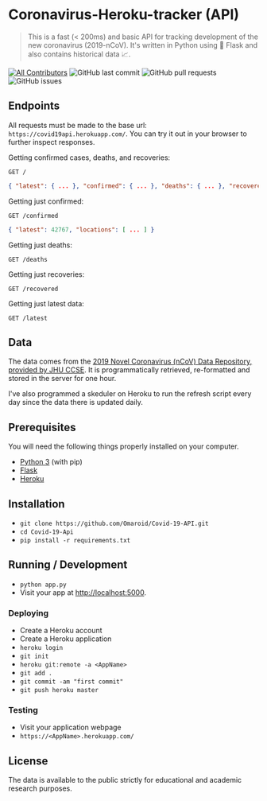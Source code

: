 # Coronavirus-Heroku-tracker (API)

> This is a fast (< 200ms) and basic API for tracking development of the new coronavirus (2019-nCoV). It's written in Python using 🍼 Flask and also contains historical data 📈.

[![All Contributors](https://img.shields.io/badge/all_contributors-1-orange.svg?style=flat-square)](#contributors-)
![GitHub last commit](https://img.shields.io/github/last-commit/Omaroid/Covid-19-API)
![GitHub pull requests](https://img.shields.io/github/issues-pr/Omaroid/Covid-19-API)
![GitHub issues](https://img.shields.io/github/issues/Omaroid/Covid-19-API)

## Endpoints

All requests must be made to the base url: ``https://covid19api.herokuapp.com/``. You can try it out in your browser to further inspect responses.

Getting confirmed cases, deaths, and recoveries:

```http
GET /
```
```json
{ "latest": { ... }, "confirmed": { ... }, "deaths": { ... }, "recovered": { ... } }
```

Getting just confirmed:

```http
GET /confirmed
```
```json
{ "latest": 42767, "locations": [ ... ] }
```

Getting just deaths:

```http
GET /deaths
```

Getting just recoveries:

```http
GET /recovered
```

Getting just latest data:

```http
GET /latest
```

## Data

The data comes from the [2019 Novel Coronavirus (nCoV) Data Repository, provided
by JHU CCSE](https://github.com/CSSEGISandData/2019-nCoV). It is
programmatically retrieved, re-formatted and stored in the server for one hour.

I've also programmed a skeduler on Heroku to run the refresh script every day since the data there is updated daily.

## Prerequisites

You will need the following things properly installed on your computer.

* [Python 3](https://www.python.org/downloads/) (with pip)
* [Flask](https://pypi.org/project/Flask/)
* [Heroku](https://devcenter.heroku.com/articles/heroku-cli)

## Installation

* `git clone https://github.com/Omaroid/Covid-19-API.git`
* `cd Covid-19-Api`
* `pip install -r requirements.txt`

## Running / Development

* `python app.py`
* Visit your app at [http://localhost:5000](http://localhost:5000).

### Deploying

* Create a Heroku account
* Create a Heroku application
* `heroku login`
* `git init`
* `heroku git:remote -a <AppName>`
* `git add .`
* `git commit -am "first commit"`
* `git push heroku master`

### Testing

* Visit your application webpage
* `https://<AppName>.herokuapp.com/`

## License

The data is available to the public strictly for educational and academic research purposes.
